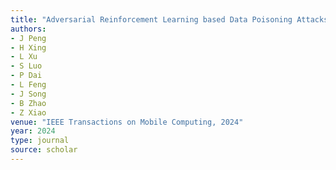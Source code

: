 ```yaml
---
title: "Adversarial Reinforcement Learning based Data Poisoning Attacks Defense for Task-Oriented Multi-User Semantic Communication"
authors:
- J Peng
- H Xing
- L Xu
- S Luo
- P Dai
- L Feng
- J Song
- B Zhao
- Z Xiao
venue: "IEEE Transactions on Mobile Computing, 2024"
year: 2024
type: journal
source: scholar
---
```

